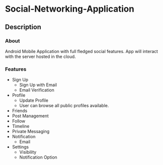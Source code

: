 # Social-Networking-Application
## Description
### About
Android Mobile Application with full fledged social features. App will interact with the server hosted in the cloud. 
### Features
* Sign Up
  * Sign Up with Email
  * Email Verification
* Profile
  * Update Profile
  * User can browse all public profiles available.
* Friends
* Post Management
* Follow
* Timeline
* Private Messaging
* Notification
  * Email
* Settings
  * Visibility
  * Notification Option

  

